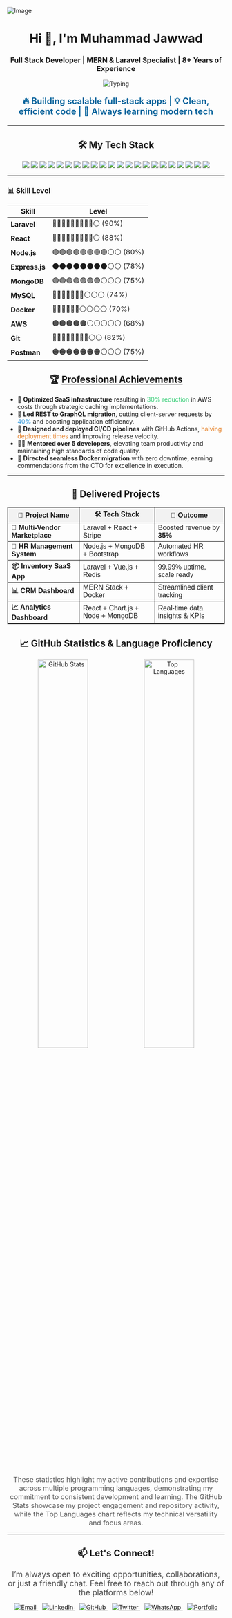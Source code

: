 <!-- Top Animated Banner -->
![Image](https://github.com/user-attachments/assets/c1fc5171-6ea7-4832-9f1e-80a91ec17fc5)

<!-- Title & Subtitle -->
<h1 align="center">Hi 👋, I'm Muhammad Jawwad</h1>
<h3 align="center">Full Stack Developer | MERN & Laravel Specialist | 8+ Years of Experience</h3>

<!-- Typing Animation -->
<p align="center">
  <img src="https://readme-typing-svg.demolab.com?font=Fira+Code&size=22&pause=1000&color=004466&center=true&vCenter=true&width=440&lines=Full+Stack+Web+Developer;Clean+Code+%7C+Modern+Tech+Lover;Always+Learning+%7C+Result+Oriented" alt="Typing" />
</p>


<p align="center" style="font-size: 20px; font-weight: 600; color: #005f99;">
  🔥 Building scalable full-stack apps | 💡 Clean, efficient code | 🚀 Always learning modern tech
</p>


---

<!-- Tech Stack -->
<h2 align="center">🛠️ My Tech Stack</h2>
<p align="center">
  <img src="https://img.shields.io/badge/Laravel-F72C1F?style=for-the-badge&logo=laravel&logoColor=white" />
  <img src="https://img.shields.io/badge/React-20232A?style=for-the-badge&logo=react&logoColor=61DAFB" />
  <img src="https://img.shields.io/badge/Node.js-339933?style=for-the-badge&logo=nodedotjs&logoColor=white" />
  <img src="https://img.shields.io/badge/Express.js-000000?style=for-the-badge&logo=express&logoColor=white" />
  <img src="https://img.shields.io/badge/MongoDB-47A248?style=for-the-badge&logo=mongodb&logoColor=white" />
  <img src="https://img.shields.io/badge/MySQL-00758F?style=for-the-badge&logo=mysql&logoColor=white" />
  <img src="https://img.shields.io/badge/Bootstrap-7952B3?style=for-the-badge&logo=bootstrap&logoColor=white" />
  <img src="https://img.shields.io/badge/Tailwind_CSS-06B6D4?style=for-the-badge&logo=tailwind-css&logoColor=white" />
  <img src="https://img.shields.io/badge/AWS-232F3E?style=for-the-badge&logo=amazonaws&logoColor=white" />
  <img src="https://img.shields.io/badge/Docker-2496ED?style=for-the-badge&logo=docker&logoColor=white" />
  <img src="https://img.shields.io/badge/Git-F05032?style=for-the-badge&logo=git&logoColor=white" />
  <img src="https://img.shields.io/badge/Postman-FF6C37?style=for-the-badge&logo=postman&logoColor=white" />
  
  <!-- New web/devops/database skills added -->
  <img src="https://img.shields.io/badge/Vue.js-35495E?style=for-the-badge&logo=vue.js&logoColor=4FC08D" />
  <img src="https://img.shields.io/badge/TypeScript-3178C6?style=for-the-badge&logo=typescript&logoColor=white" />
  <img src="https://img.shields.io/badge/Redux-764ABC?style=for-the-badge&logo=redux&logoColor=white" />
  <img src="https://img.shields.io/badge/GraphQL-E10098?style=for-the-badge&logo=graphql&logoColor=white" />
  <img src="https://img.shields.io/badge/Nginx-009639?style=for-the-badge&logo=nginx&logoColor=white" />
  <img src="https://img.shields.io/badge/Kubernetes-326CE5?style=for-the-badge&logo=kubernetes&logoColor=white" />
  <img src="https://img.shields.io/badge/ElasticSearch-005571?style=for-the-badge&logo=elasticsearch&logoColor=white" />
  <img src="https://img.shields.io/badge/Redis-DC382D?style=for-the-badge&logo=redis&logoColor=white" />
  <img src="https://img.shields.io/badge/Apache-CA1F27?style=for-the-badge&logo=apache&logoColor=white" />
  <img src="https://img.shields.io/badge/Jenkins-D24939?style=for-the-badge&logo=jenkins&logoColor=white" />
</p>

---

### 📊 Skill Level

| Skill        | Level |
|--------------|-------|
| **Laravel**   | 🔴🔴🔴🔴🔴🔴🔴🔴🔴⚪ (90%) |
| **React**     | 🔵🔵🔵🔵🔵🔵🔵🔵🔵⚪ (88%) |
| **Node.js**   | 🟢🟢🟢🟢🟢🟢🟢🟢⚪⚪ (80%) |
| **Express.js**| ⚫⚫⚫⚫⚫⚫⚫⚫⚪⚪ (78%) |
| **MongoDB**   | 🟢🟢🟢🟢🟢🟢🟢⚪⚪⚪ (75%) |
| **MySQL**     | 🔷🔷🔷🔷🔷🔷🔷⚪⚪⚪ (74%) |
| **Docker**    | 🔹🔹🔹🔹🔹🔹⚪⚪⚪⚪ (70%) |
| **AWS**       | 🟤🟤🟤🟤🟤⚪⚪⚪⚪⚪ (68%) |
| **Git**       | 🧡🧡🧡🧡🧡🧡🧡🧡⚪⚪ (82%) |
| **Postman**   | 🟠🟠🟠🟠🟠🟠🟠⚪⚪⚪ (75%) |



<!-- Achievements -->
<h2 align="center">🏆 <u>Professional Achievements</u></h2>

<ul>
  <li>🏅 <strong>Optimized SaaS infrastructure</strong> resulting in <span style="color:#2ecc71;">30% reduction</span> in AWS costs through strategic caching implementations.</li>
  <li>🧠 <strong>Led REST to GraphQL migration</strong>, cutting client-server requests by <span style="color:#3498db;">40%</span> and boosting application efficiency.</li>
  <li>🚀 <strong>Designed and deployed CI/CD pipelines</strong> with GitHub Actions, <span style="color:#e67e22;">halving deployment times</span> and improving release velocity.</li>
  <li>👨‍🏫 <strong>Mentored over 5 developers</strong>, elevating team productivity and maintaining high standards of code quality.</li>
  <li>💬 <strong>Directed seamless Docker migration</strong> with zero downtime, earning commendations from the CTO for excellence in execution.</li>
</ul>

---

<!-- Projects Delivered -->
<h2 align="center">🚀 Delivered Projects</h2>

<table border="1" cellspacing="0" cellpadding="10" align="center" style="border-collapse: collapse; width: 100%; font-family: Arial, sans-serif;">
  <thead style="background-color: #f2f2f2;">
    <tr>
      <th>📁 Project Name</th>
      <th>🛠️ Tech Stack</th>
      <th>🎯 Outcome</th>
    </tr>
  </thead>
  <tbody>
    <tr>
      <td><strong>🛒 Multi-Vendor Marketplace</strong></td>
      <td>Laravel + React + Stripe</td>
      <td>Boosted revenue by <strong>35%</strong></td>
    </tr>
    <tr>
      <td><strong>👥 HR Management System</strong></td>
      <td>Node.js + MongoDB + Bootstrap</td>
      <td>Automated HR workflows</td>
    </tr>
    <tr>
      <td><strong>📦 Inventory SaaS App</strong></td>
      <td>Laravel + Vue.js + Redis</td>
      <td>99.99% uptime, scale ready</td>
    </tr>
    <tr>
      <td><strong>📊 CRM Dashboard</strong></td>
      <td>MERN Stack + Docker</td>
      <td>Streamlined client tracking</td>
    </tr>
    <tr>
      <td><strong>📈 Analytics Dashboard</strong></td>
      <td>React + Chart.js + Node + MongoDB</td>
      <td>Real-time data insights & KPIs</td>
    </tr>
  </tbody>
</table>


<h2 align="center">📈 GitHub Statistics & Language Proficiency</h2>

<p align="center">
  <img src="https://github-readme-stats.vercel.app/api?username=muhammadjawwad&show_icons=true&theme=radical&border_radius=12&hide_title=true" alt="GitHub Stats" width="48%" />
  <img src="https://github-readme-stats.vercel.app/api/top-langs/?username=muhammadjawwad&layout=compact&theme=radical&border_radius=12&hide_title=true" alt="Top Languages" width="48%" />
</p>

<p align="center" style="font-size: 16px; color: #555;">
  These statistics highlight my active contributions and expertise across multiple programming languages, demonstrating my commitment to consistent development and learning. The GitHub Stats showcase my project engagement and repository activity, while the Top Languages chart reflects my technical versatility and focus areas.
</p>



---
<!-- Contact -->
<h2 align="center">📫 Let's Connect!</h2>
<p align="center" style="font-size: 18px; color: #444; max-width: 600px; margin: auto;">
  I’m always open to exciting opportunities, collaborations, or just a friendly chat. Feel free to reach out through any of the platforms below!
</p>
<p align="center" style="margin-top: 15px;">
  <a href="mailto:jabbar.dev@example.com" target="_blank" rel="noopener noreferrer" title="Send me an Email">
    <img src="https://img.shields.io/badge/-Email-red?style=for-the-badge&logo=gmail&logoColor=white" alt="Email" />
  </a>
  <a href="https://linkedin.com/in/muhammadjabbar" target="_blank" rel="noopener noreferrer" title="Connect on LinkedIn" style="margin-left: 10px;">
    <img src="https://img.shields.io/badge/-LinkedIn-blue?style=for-the-badge&logo=linkedin&logoColor=white" alt="LinkedIn" />
  </a>
  <a href="https://github.com/muhammadjabbar" target="_blank" rel="noopener noreferrer" title="Check my GitHub" style="margin-left: 10px;">
    <img src="https://img.shields.io/badge/-GitHub-black?style=for-the-badge&logo=github&logoColor=white" alt="GitHub" />
  </a>
  <a href="https://twitter.com/muhammadjabbar" target="_blank" rel="noopener noreferrer" title="Follow me on Twitter" style="margin-left: 10px;">
    <img src="https://img.shields.io/badge/-Twitter-1DA1F2?style=for-the-badge&logo=twitter&logoColor=white" alt="Twitter" />
  </a>
  <a href="https://wa.me/923001234567" target="_blank" rel="noopener noreferrer" title="Chat on WhatsApp" style="margin-left: 10px;">
    <img src="https://img.shields.io/badge/-WhatsApp-25D366?style=for-the-badge&logo=whatsapp&logoColor=white" alt="WhatsApp" />
  </a>
  <a href="https://your-portfolio.com" target="_blank" rel="noopener noreferrer" title="Visit my Portfolio" style="margin-left: 10px;">
    <img src="https://img.shields.io/badge/-Portfolio-black?style=for-the-badge&logo=firefox&logoColor=white" alt="Portfolio" />
  </a>
</p>


